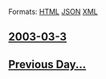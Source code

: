 
Formats: [HTML](2003/03/3/index.html)  [JSON](2003/03/3/index.json)  [XML](2003/03/3/index.xml)  

## [2003-03-3](/news/2003/03/3/index.md)

## [Previous Day...](/news/2003/03/2/index.md)

